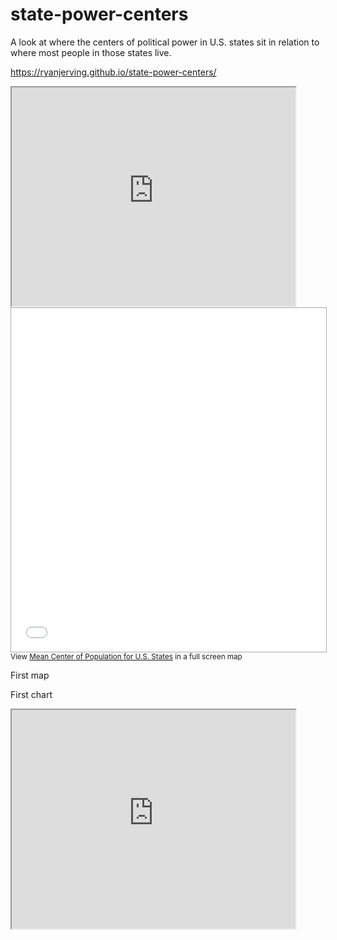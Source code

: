 # state-power-centers
A look at where the centers of political power in U.S. states sit in relation to where most people in those states live.

https://ryanjerving.github.io/state-power-centers/

<iframe src= "https://ryanjerving.github.io/leaflet-map-State-Capitols/" width="90%" height=350></iframe>

<iframe src="//batchgeo.com/map/19dd2ef6abebead8ac56ee7dc6aa337f" frameborder="0" width="100%" height="550" style="border:1px solid #aaa;"></iframe><small>View <a href="https://batchgeo.com/map/19dd2ef6abebead8ac56ee7dc6aa337f">Mean Center of Population for U.S. States</a> in a full screen map</small>

First map



First chart

<iframe src = "https://ryanjerving.github.io/highcharts-stateCenters-scatter-csv" width="90%" height=350></iframe>
